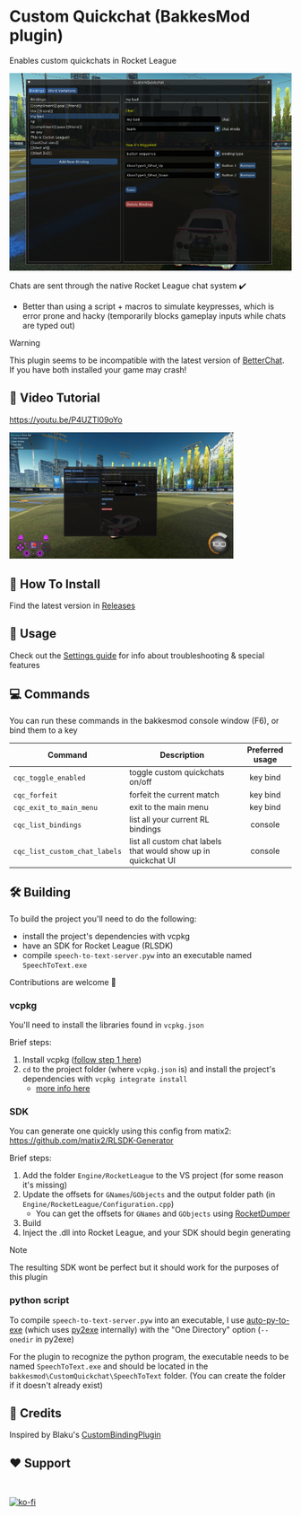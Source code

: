 # Custom Quickchat (BakkesMod plugin)

Enables custom quickchats in Rocket League

<img src='./docs/images/cover_pic.png' alt="overview" width="600"/>


<br>

Chats are sent through the native Rocket League chat system ✔️
  - Better than using a script + macros to simulate keypresses, which is error prone and hacky (temporarily blocks gameplay inputs while chats are typed out)

>[!WARNING]
>This plugin seems to be incompatible with the latest version of [BetterChat](https://bakkesplugins.com/plugins/view/416). If you have both installed your game may crash!

## 🎥 Video Tutorial

https://youtu.be/P4UZTl09oYo

<a href='https://youtu.be/P4UZTl09oYo'>
  <img src='./docs/images/YT_screenshot.png' alt="overview" width="400"/>
</a>

## 🔧 How To Install

Find the latest version in [Releases](https://github.com/smallest-cock/CustomQuickchat/releases)

## 📖 Usage

Check out the [Settings guide](./docs/Settings.md) for info about troubleshooting & special features
   
## 💻 Commands
You can run these commands in the bakkesmod console window (F6), or bind them to a key

| Command | Description | Preferred usage |
|---|---|:---:|
`cqc_toggle_enabled` | toggle custom quickchats on/off | key bind
`cqc_forfeit` | forfeit the current match | key bind
`cqc_exit_to_main_menu` | exit to the main menu | key bind
`cqc_list_bindings` | list all your current RL bindings | console
`cqc_list_custom_chat_labels` | list all custom chat labels that would show up in quickchat UI | console

## 🛠️ Building
To build the project you'll need to do the following:
- install the project's dependencies with vcpkg
- have an SDK for Rocket League (RLSDK)
- compile `speech-to-text-server.pyw` into an executable named `SpeechToText.exe`

Contributions are welcome 🤗

### vcpkg
You'll need to install the libraries found in `vcpkg.json`

Brief steps:
1. Install vcpkg ([follow step 1 here](https://learn.microsoft.com/en-us/vcpkg/get_started/get-started-vs?pivots=shell-powershell#1---set-up-vcpkg))
2. `cd` to the project folder (where `vcpkg.json` is) and install the project's dependencies with
   ```vcpkg integrate install```
   - [more info here](https://learn.microsoft.com/en-us/vcpkg/consume/manifest-mode?tabs=msbuild%2Cbuild-MSBuild#2---integrate-vcpkg-with-your-build-system)

### SDK
You can generate one quickly using this config from matix2: https://github.com/matix2/RLSDK-Generator

Brief steps:
1. Add the folder `Engine/RocketLeague` to the VS project (for some reason it's missing)
2. Update the offsets for `GNames`/`GObjects` and the output folder path (in `Engine/RocketLeague/Configuration.cpp`)
    - You can get the offsets for `GNames` and `GObjects` using [RocketDumper](https://github.com/lchmagKekse/RocketDumper)
3. Build
4. Inject the .dll into Rocket League, and your SDK should begin generating

>[!NOTE]
>The resulting SDK wont be perfect but it should work for the purposes of this plugin


### python script
To compile `speech-to-text-server.pyw` into an executable, I use [auto-py-to-exe](https://pypi.org/project/auto-py-to-exe/) (which uses [py2exe](https://pypi.org/project/py2exe/) internally) with the "One Directory" option (`--onedir` in py2exe)

For the plugin to recognize the python program, the executable needs to be named `SpeechToText.exe` and should be located in the `bakkesmod\CustomQuickchat\SpeechToText` folder. (You can create the folder if it doesn't already exist)


## 👀 Credits

Inspired by Blaku's [CustomBindingPlugin](https://github.com/blaku-rl/CustomBindingPlugin)

## ❤️ Support

<br>

[![ko-fi](https://ko-fi.com/img/githubbutton_sm.svg)](https://ko-fi.com/sslowdev)
